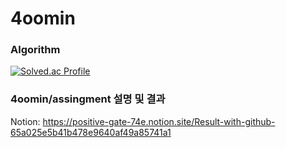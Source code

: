 # 4oomin 

### Algorithm
[![Solved.ac Profile](http://mazassumnida.wtf/api/v2/generate_badge?boj=coolsoomin)](https://solved.ac/coolsoomin)

### 4oomin/assingment 설명 및 결과
Notion: https://positive-gate-74e.notion.site/Result-with-github-65a025e5b41b478e9640af49a85741a1
